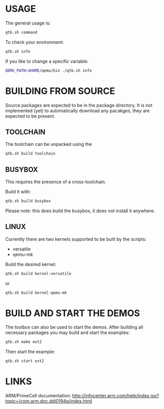
USAGE
=====

The general usage is:

```bash
qtb.sh command
```

To check your environment:
```bash
qtb.sh info
```

If you like to change a specific variable:
```bash
QEMU_PATH=$HOME/qemu/bin ./qtb.sh info
```


BUILDING FROM SOURCE
====================

Source packages are expected to be in the package directory. It is not implemented (yet) to
automatically download any pacakges, they are expected to be present.

TOOLCHAIN
---------

The toolchain can be unpacked using the

```bash
qtb.sh build toolchain
```


BUSYBOX
-------

This requires the presence of a cross-toolchain.

Build it with:

```bash
qtb.sh build busybox
```

Please note: this does build the busybox, it does not install it anywhere.



LINUX
-----

Currently there are two kernels supported to be built by the scripts:
- versatile
- qemu-mk

Build the desired kernel:

```bash
qtb.sh build kernel-versatile
```

or

```bash
qtb.sh build kernel-qemu-mk
```


BUILD AND START THE DEMOS
=========================

The toolbox can also be used to start the demos. After building all necessary packages
you may build and start the examples:

```bash
qtb.sh make ext2
```
Then start the example:
```bash
qtb.sh start ext2
```


LINKS
=====

ARM/PrimeCell documentation: http://infocenter.arm.com/help/index.jsp?topic=/com.arm.doc.ddi0194g/index.html

